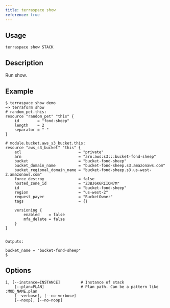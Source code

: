 ```yaml
---
title: terraspace show
reference: true
---
```


## Usage

    terraspace show STACK

## Description

Run show.

## Example

    $ terraspace show demo
    => terraform show
    # random_pet.this:
    resource "random_pet" "this" {
        id        = "fond-sheep"
        length    = 2
        separator = "-"
    }

    # module.bucket.aws_s3_bucket.this:
    resource "aws_s3_bucket" "this" {
        acl                         = "private"
        arn                         = "arn:aws:s3:::bucket-fond-sheep"
        bucket                      = "bucket-fond-sheep"
        bucket_domain_name          = "bucket-fond-sheep.s3.amazonaws.com"
        bucket_regional_domain_name = "bucket-fond-sheep.s3.us-west-2.amazonaws.com"
        force_destroy               = false
        hosted_zone_id              = "Z3BJ6K6RIION7M"
        id                          = "bucket-fond-sheep"
        region                      = "us-west-2"
        request_payer               = "BucketOwner"
        tags                        = {}

        versioning {
            enabled    = false
            mfa_delete = false
        }
    }


    Outputs:

    bucket_name = "bucket-fond-sheep"
    $


## Options

```
i, [--instance=INSTANCE]         # Instance of stack
    [--plan=PLAN]                # Plan path. Can be a pattern like :MOD_NAME.plan
    [--verbose], [--no-verbose]  
    [--noop], [--no-noop]        
```

